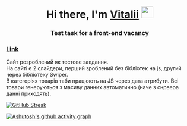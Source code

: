 <h1 align="center">Hi there, I'm <a href="https://t.me/ITalik_gr" target="_blank">Vitalii</a> 
<img src="https://github.com/blackcater/blackcater/raw/main/images/Hi.gif" height="32"/></h1>
<h3 align="center">Test task for a front-end vacancy</h3>

<h3 align="left"> <a target="_blank" href="https://italik-gr.github.io/Furniture-test-/dist/">Link</a> </h3>

<p>
  Сайт розроблений як тестове завдання. 
  </br>
  На сайті є 2 слайдери, перший зроблений без бібліотек на js, другий через бібліотеку Swiper. </br>
  В категоріях товарів таби працюють на JS через дата атрибути. Всі товари генеруються з масиву данних автоматично (наче з снрвера данні приходять).
</p>

[![GitHub Streak](https://github-readme-streak-stats.herokuapp.com/?user=ITalik_gr)](https://git.io/streak-stats)

[![Ashutosh's github activity graph](https://activity-graph.herokuapp.com/graph?username=ITalik_gr)](https://github.com/ashutosh00710/github-readme-activity-graph)


<!--START_SECTION:waka-->
<!--END_SECTION:waka-->